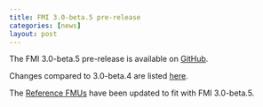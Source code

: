 ```yaml
---
title: FMI 3.0-beta.5 pre-release
categories: [news]
layout: post
---
```


The FMI 3.0-beta.5 pre-release is available on [GitHub](https://github.com/modelica/fmi-standard/releases).

Changes compared to 3.0-beta.4 are listed [here](https://github.com/modelica/fmi-standard/releases/tag/v3.0-beta.5).

The [Reference FMUs](https://github.com/modelica/Reference-FMUs/releases/tag/v0.0.14) have been updated to fit with FMI 3.0-beta.5.
